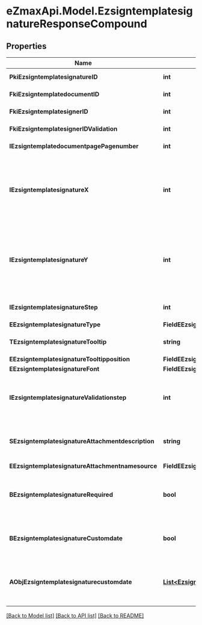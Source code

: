 
# eZmaxApi.Model.EzsigntemplatesignatureResponseCompound

## Properties

Name | Type | Description | Notes
------------ | ------------- | ------------- | -------------
**PkiEzsigntemplatesignatureID** | **int** | The unique ID of the Ezsigntemplatesignature | 
**FkiEzsigntemplatedocumentID** | **int** | The unique ID of the Ezsigntemplatedocument | 
**FkiEzsigntemplatesignerID** | **int** | The unique ID of the Ezsigntemplatesigner | 
**FkiEzsigntemplatesignerIDValidation** | **int** | The unique ID of the Ezsigntemplatesigner | [optional] 
**IEzsigntemplatedocumentpagePagenumber** | **int** | The page number in the Ezsigntemplatedocument | 
**IEzsigntemplatesignatureX** | **int** | The X coordinate (Horizontal) where to put the Ezsigntemplatesignature on the page.  Coordinate is calculated at 100dpi (dot per inch). So for example, if you want to put the Ezsigntemplatesignature 2 inches from the left border of the page, you would use \&quot;200\&quot; for the X coordinate. | 
**IEzsigntemplatesignatureY** | **int** | The Y coordinate (Vertical) where to put the Ezsigntemplatesignature on the page.  Coordinate is calculated at 100dpi (dot per inch). So for example, if you want to put the Ezsigntemplatesignature 3 inches from the top border of the page, you would use \&quot;300\&quot; for the Y coordinate. | 
**IEzsigntemplatesignatureStep** | **int** | The step when the Ezsigntemplatesigner will be invited to sign | 
**EEzsigntemplatesignatureType** | **FieldEEzsigntemplatesignatureType** |  | 
**TEzsigntemplatesignatureTooltip** | **string** | A tooltip that will be presented to Ezsigntemplatesigner about the Ezsigntemplatesignature | [optional] 
**EEzsigntemplatesignatureTooltipposition** | **FieldEEzsigntemplatesignatureTooltipposition** |  | [optional] 
**EEzsigntemplatesignatureFont** | **FieldEEzsigntemplatesignatureFont** |  | [optional] 
**IEzsigntemplatesignatureValidationstep** | **int** | The step when the Ezsigntemplatesigner will be invited to validate the Ezsigntemplatesignature of eEzsigntemplatesignatureType Attachments | [optional] 
**SEzsigntemplatesignatureAttachmentdescription** | **string** | The description attached to the attachment name added in Ezsigntemplatesignature of eEzsigntemplatesignatureType Attachments | [optional] 
**EEzsigntemplatesignatureAttachmentnamesource** | **FieldEEzsigntemplatesignatureAttachmentnamesource** |  | [optional] 
**BEzsigntemplatesignatureRequired** | **bool** | Whether the Ezsigntemplatesignature is required or not. This field is relevant only with Ezsigntemplatesignature with eEzsigntemplatesignatureType &#x3D; Attachments. | [optional] 
**BEzsigntemplatesignatureCustomdate** | **bool** | Whether the Ezsigntemplatesignature has a custom date format or not. (Only possible when eEzsigntemplatesignatureType is **Name** or **Handwritten**) | [optional] 
**AObjEzsigntemplatesignaturecustomdate** | [**List&lt;EzsigntemplatesignaturecustomdateResponseCompound&gt;**](EzsigntemplatesignaturecustomdateResponseCompound.md) | An array of custom date blocks that will be filled at the time of signature.  Can only be used if bEzsigntemplatesignatureCustomdate is true.  Use an empty array if you don&#39;t want to have a date at all. | [optional] 

[[Back to Model list]](../README.md#documentation-for-models)
[[Back to API list]](../README.md#documentation-for-api-endpoints)
[[Back to README]](../README.md)

